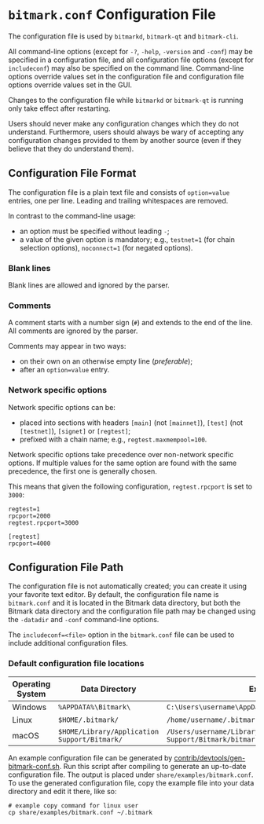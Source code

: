 # `bitmark.conf` Configuration File

The configuration file is used by `bitmarkd`, `bitmark-qt` and `bitmark-cli`.

All command-line options (except for `-?`, `-help`, `-version` and `-conf`) may be specified in a configuration file, and all configuration file options (except for `includeconf`) may also be specified on the command line. Command-line options override values set in the configuration file and configuration file options override values set in the GUI.

Changes to the configuration file while `bitmarkd` or `bitmark-qt` is running only take effect after restarting.

Users should never make any configuration changes which they do not understand. Furthermore, users should always be wary of accepting any configuration changes provided to them by another source (even if they believe that they do understand them).

## Configuration File Format

The configuration file is a plain text file and consists of `option=value` entries, one per line. Leading and trailing whitespaces are removed.

In contrast to the command-line usage:
- an option must be specified without leading `-`;
- a value of the given option is mandatory; e.g., `testnet=1` (for chain selection options), `noconnect=1` (for negated options).

### Blank lines

Blank lines are allowed and ignored by the parser.

### Comments

A comment starts with a number sign (`#`) and extends to the end of the line. All comments are ignored by the parser.

Comments may appear in two ways:
- on their own on an otherwise empty line (_preferable_);
- after an `option=value` entry.

### Network specific options

Network specific options can be:
- placed into sections with headers `[main]` (not `[mainnet]`), `[test]` (not `[testnet]`), `[signet]` or `[regtest]`;
- prefixed with a chain name; e.g., `regtest.maxmempool=100`.

Network specific options take precedence over non-network specific options.
If multiple values for the same option are found with the same precedence, the
first one is generally chosen.

This means that given the following configuration, `regtest.rpcport` is set to `3000`:

```
regtest=1
rpcport=2000
regtest.rpcport=3000

[regtest]
rpcport=4000
```

## Configuration File Path

The configuration file is not automatically created; you can create it using your favorite text editor. By default, the configuration file name is `bitmark.conf` and it is located in the Bitmark data directory, but both the Bitmark data directory and the configuration file path may be changed using the `-datadir` and `-conf` command-line options.

The `includeconf=<file>` option in the `bitmark.conf` file can be used to include additional configuration files.

### Default configuration file locations

Operating System | Data Directory | Example Path
-- | -- | --
Windows | `%APPDATA%\Bitmark\` | `C:\Users\username\AppData\Roaming\Bitmark\bitmark.conf`
Linux | `$HOME/.bitmark/` | `/home/username/.bitmark/bitmark.conf`
macOS | `$HOME/Library/Application Support/Bitmark/` | `/Users/username/Library/Application Support/Bitmark/bitmark.conf`

An example configuration file can be generated by [contrib/devtools/gen-bitmark-conf.sh](../contrib/devtools/gen-bitmark-conf.sh).
Run this script after compiling to generate an up-to-date configuration file.
The output is placed under `share/examples/bitmark.conf`.
To use the generated configuration file, copy the example file into your data directory and edit it there, like so:

```
# example copy command for linux user
cp share/examples/bitmark.conf ~/.bitmark
```
